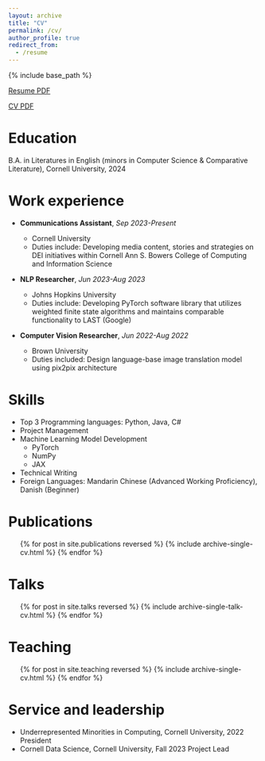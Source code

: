 ```yaml
---
layout: archive
title: "CV"
permalink: /cv/
author_profile: true
redirect_from:
  - /resume
---
```


{% include base_path %}

[Resume PDF](imanif.github.io/files/resume.pdf)


[CV PDF](imanif.github.io/files/cv.pdf)


Education
======
B.A. in Literatures in English (minors in Computer Science & Comparative Literature), Cornell University, 2024

Work experience
======
* **Communications Assistant**, *Sep 2023-Present*
  * Cornell University
  * Duties include: Developing media content, stories and strategies on DEI initiatives within Cornell Ann S. Bowers College of Computing and Information Science

* **NLP Researcher**, *Jun 2023-Aug 2023*
  * Johns Hopkins University
  * Duties include: Developing PyTorch software library that utilizes weighted finite state algorithms and maintains comparable functionality to LAST (Google)

* **Computer Vision Researcher**, *Jun 2022-Aug 2022*
  * Brown University
  * Duties included: Design language-base image translation model using pix2pix architecture
  
Skills
======
* Top 3 Programming languages: Python, Java, C#
* Project Management
* Machine Learning Model Development
  * PyTorch
  * NumPy
  * JAX
* Technical Writing
* Foreign Languages: Mandarin Chinese (Advanced Working Proficiency), Danish (Beginner)

Publications
======
  <ul>{% for post in site.publications reversed %}
    {% include archive-single-cv.html %}
  {% endfor %}</ul>
  
Talks
======
  <ul>{% for post in site.talks reversed %}
    {% include archive-single-talk-cv.html  %}
  {% endfor %}</ul>
  
Teaching
======
  <ul>{% for post in site.teaching reversed %}
    {% include archive-single-cv.html %}
  {% endfor %}</ul>
  
Service and leadership
======
* Underrepresented Minorities in Computing, Cornell University, 2022 President
* Cornell Data Science, Cornell University, Fall 2023 Project Lead
